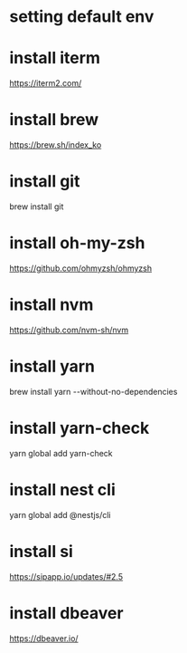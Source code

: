 # setting default env

# install iterm
https://iterm2.com/

# install brew
https://brew.sh/index_ko

# install git
brew install git

# install oh-my-zsh
https://github.com/ohmyzsh/ohmyzsh

# install nvm
https://github.com/nvm-sh/nvm

# install yarn
brew install yarn --without-no-dependencies

# install yarn-check
yarn global add yarn-check

# install nest cli
yarn global add @nestjs/cli

# install si
https://sipapp.io/updates/#2.5

# install dbeaver
https://dbeaver.io/

